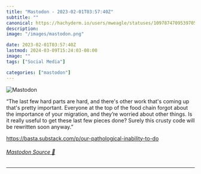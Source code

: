 ```yaml
---
title: "Mastodon - 2023-02-01T03:57:40Z"
subtitle: ""
canonical: https://hachyderm.io/users/mweagle/statuses/109787470953970586
description:
image: "/images/mastodon.png"

date: 2023-02-01T03:57:40Z
lastmod: 2024-03-09T15:24:03-08:00
image: ""
tags: ["Social Media"]

categories: ["mastodon"]
---
```

![Mastodon](/images/mastodon.png)

<p>“The last few hard parts are hard, and there&#39;s other work that&#39;s coming up that&#39;s pretty important. Everyone at the top of the food chain forgot about the importance of your migration, and they’re worried about other things. Is it really useful to get these last few pieces done? Surely this crusty code will be rewritten soon anyway.”</p><p><a href="https://basta.substack.com/p/our-pathological-inability-to-do" target="_blank" rel="nofollow noopener noreferrer" translate="no"><span class="invisible">https://</span><span class="ellipsis">basta.substack.com/p/our-patho</span><span class="invisible">logical-inability-to-do</span></a></p>


###### [Mastodon Source 🐘](https://hachyderm.io/@mweagle/109787470953970586)

___
